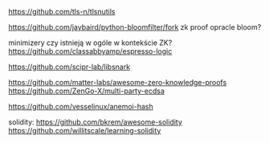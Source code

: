 https://github.com/tls-n/tlsnutils

https://github.com/jaybaird/python-bloomfilter/fork
zk proof opracle bloom?

minimizery czy istnieją w ogóle w kontekście ZK?
https://github.com/classabbyamp/espresso-logic

https://github.com/scipr-lab/libsnark

https://github.com/matter-labs/awesome-zero-knowledge-proofs
https://github.com/ZenGo-X/multi-party-ecdsa

https://github.com/vesselinux/anemoi-hash


solidity:
https://github.com/bkrem/awesome-solidity
https://github.com/willitscale/learning-solidity
